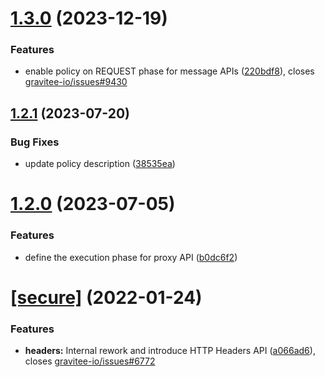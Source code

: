 # [1.3.0](https://github.com/gravitee-io/gravitee-policy-generate-http-signature/compare/1.2.1...1.3.0) (2023-12-19)


### Features

* enable policy on REQUEST phase for message APIs ([220bdf8](https://github.com/gravitee-io/gravitee-policy-generate-http-signature/commit/220bdf834a1fdf12a694cecba0beb67589174c43)), closes [gravitee-io/issues#9430](https://github.com/gravitee-io/issues/issues/9430)

## [1.2.1](https://github.com/gravitee-io/gravitee-policy-generate-http-signature/compare/1.2.0...1.2.1) (2023-07-20)


### Bug Fixes

* update policy description ([38535ea](https://github.com/gravitee-io/gravitee-policy-generate-http-signature/commit/38535ea45ced55d74ce0789e5a90bfd25f68d97b))

# [1.2.0](https://github.com/gravitee-io/gravitee-policy-generate-http-signature/compare/1.1.0...1.2.0) (2023-07-05)


### Features

* define the execution phase for proxy API ([b0dc6f2](https://github.com/gravitee-io/gravitee-policy-generate-http-signature/commit/b0dc6f28bf55ae83a2a7ff4c9aeacd6c10ed2395))

# [[secure]](https://github.com/gravitee-io/gravitee-policy-generate-http-signature/compare/1.0.0...[secure]) (2022-01-24)


### Features

* **headers:** Internal rework and introduce HTTP Headers API ([a066ad6](https://github.com/gravitee-io/gravitee-policy-generate-http-signature/commit/a066ad669ee3d3b47ead2ccc4a268ef1c1a7a55e)), closes [gravitee-io/issues#6772](https://github.com/gravitee-io/issues/issues/6772)
